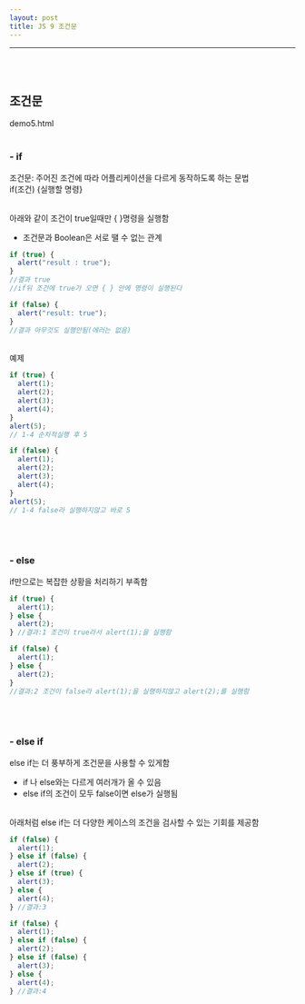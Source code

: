 ```yaml
---
layout: post
title: JS 9 조건문
---
```


---

<br><Br>

## 조건문

demo5.html
<Br><br>

### - if

조건문: 주어진 조건에 따라 어플리케이션을 다르게 동작하도록 하는 문법<br>
if(조건) {실행할 명령}<br><br>

아래와 같이 조건이 true일때만 { }명령을 실행함<br>

- 조건문과 Boolean은 서로 땔 수 없는 관계

```javascript
if (true) {
  alert("result : true");
}
//결과 true
//if뒤 조건에 true가 오면 { } 안에 명령이 실행된다

if (false) {
  alert("result: true");
}
//결과 아무것도 실행안됨(에러는 없음)
```

<br>
예제

```javascript
if (true) {
  alert(1);
  alert(2);
  alert(3);
  alert(4);
}
alert(5);
// 1-4 순차적실행 후 5

if (false) {
  alert(1);
  alert(2);
  alert(3);
  alert(4);
}
alert(5);
// 1-4 false라 실행하지않고 바로 5
```

<br><br>

### - else

if만으로는 복잡한 상황을 처리하기 부족함

```javascript
if (true) {
  alert(1);
} else {
  alert(2);
} //결과:1 조건이 true라서 alert(1);을 실행함

if (false) {
  alert(1);
} else {
  alert(2);
}
//결과:2 조건이 false라 alert(1);을 실행하지않고 alert(2);를 실행함
```

<br><br>

### - else if

else if는 더 풍부하게 조건문을 사용할 수 있게함<br>

- if 나 else와는 다르게 여러개가 올 수 있음
- else if의 조건이 모두 false이면 else가 실행됨

<br>
아래처럼 else if는 더 다양한 케이스의 조건을 검사할 수 있는 기회를 제공함<br>

```javascript
if (false) {
  alert(1);
} else if (false) {
  alert(2);
} else if (true) {
  alert(3);
} else {
  alert(4);
} //결과:3

if (false) {
  alert(1);
} else if (false) {
  alert(2);
} else if (false) {
  alert(3);
} else {
  alert(4);
} //결과:4
```
